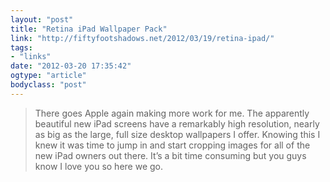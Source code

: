 ```yaml
---
layout: "post"
title: "Retina iPad Wallpaper Pack"
link: "http://fiftyfootshadows.net/2012/03/19/retina-ipad/"
tags: 
- "links"
date: "2012-03-20 17:35:42"
ogtype: "article"
bodyclass: "post"
---
```


> There goes Apple again making more work for me. The apparently beautiful new iPad screens have a remarkably high resolution, nearly as big as the large, full size desktop wallpapers I offer. Knowing this I knew it was time to jump in and start cropping images for all of the new iPad owners out there. It’s a bit time consuming but you guys know I love you so here we go.
